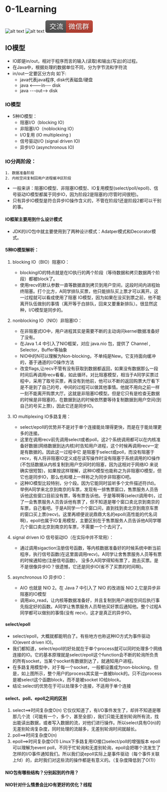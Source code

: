 # 0-1Learning

![alt text](../../static/common/svg/luoxiaosheng.svg "公众号")
![alt text](../../static/common/svg/luoxiaosheng_learning.svg "学习")
![alt text](../../static/common/svg/luoxiaosheng_wechat.svg "微信")


## IO模型
* IO即是in/out，相对于程序而言的输入(读取)和输出(写出)的过程。
* 在Java中，根据处理的数据单位不同，分为字节流和字符流
* in/out一定要区分方向 如下:
    * java代表java程序,  disk代表磁盘/硬盘
    * java <---in--- disk
    * java ---out--> disk


### IO模型
* 5种IO模型：
    * 阻塞I/O（blocking IO）
    * 非阻塞I/O（noblocking IO）
    * I/O复用    (IO multiplexing )
    * 信号驱动I/O (signal driven IO)
    * 异步I/O (asynchronous IO)
    
### IO分两阶段：
    1. 数据准备阶段
    2. 内核空间复制回用户进程缓冲区阶段
* 一般来讲：阻塞IO模型、非阻塞IO模型、IO复用模型(select/poll/epoll)、信号驱动IO模型都属于同步IO，因为阶段2是阻塞的(尽管时间很短)。
* 只有异步IO模型是符合异步IO操作含义的，不管在阶段1还是阶段2都可以干别的事。

#### IO框架主要用到什么设计模式
* JDK的I/O包中就主要使用到了两种设计模式：Adatper模式和Decorator模式。

#### 5种IO模型解析：
1. blocking IO（BIO）阻塞IO：
    * blockingIO的特点就是在IO执行的两个阶段（等待数据和拷贝数据两个阶段）都被block了。
    * 使用recv的默认参数一直等数据直到拷贝到用户空间，这段时间内进程始终阻塞。打个比方，A同学排队买票，他只能排队买上票才可以离开。这一过程就可以看成使用了阻塞       IO模型，因为如果在没买到票之前，他不能离开队伍做别的事情（离开等于白排队，回来又要重新排队）。很显然这种，I/O模型是同步的。

2. nonblocking IO（NIO）非阻塞IO：
    * 在非阻塞式IO中，用户进程其实是需要不断的主动询问kernel数据准备好了没有。
    * 在Java 1.4 中引入了NIO框架，对应 java.nio 包，提供了 Channel , Selector，Buffer等抽象
    * NIO中的N可以理解为Non-blocking，不单纯是New。它支持面向缓冲的，基于通道的I/O操作方法
    * 改变flags,让recv不管有没有获取到数据都返回，如果没有数据那么一段时间后再调用recv看看，如此循环。对比阻塞模型，相当于A同学买票过程中，采用了取号买票，再没有到他前，他可以不断的返回购票大厅看下是不是到了自己的号，中间的过程可以做其他事情。他就不用向之前一样一刻不能离开购票大厅。这就是非阻塞IO模型。但是它只有是检查无数据的时候是非阻塞的，在数据到达的时候依然要等待复制数据到用户空间(到自己的号买上票)，因此它还是同步IO。

3. IO multiplexing      IO多路复用：
    * select/epoll的优势并不是对于单个连接能处理得更快，而是在于能处理更多的连接。
    * 这里在调用recv前先调用select或者poll，这2个系统调用都可以在内核准备好数据(网络数据到达内核)时告知用户进程，这个时候再调用recv一定是有数据的。因此这一过程中它     是阻塞于select或poll，而没有阻塞于recv，有人将非阻塞IO定义成在读写操作时没有阻塞于系统调用的IO操作(不包括数据从内核复制到用户空间时的阻塞，因为这相对于网络IO       来说确实很短暂)，如果按这样理解，这种IO模型也能称之为非阻塞IO模型，但它也是同步IO，那么也和楼上一样称之为同步非阻塞IO吧。
    * 这种IO模型比较特别，分个段。因为它能同时监听多个文件描述符(fd)。举例A同学来北京到南京的车票，发现有一排售票窗口，售票服务人员告诉他这些窗口目前没有票，等有票告诉他。于是等啊等(select调用中)，过了一会售票服务人员告诉他有票了，但不知道是哪个窗口卖北京到南京的车票，自己看吧。于是A同学一个个窗口问，直到找到卖北京到南京车票的窗口买上票(recv)。这里再顺便说说鼎鼎大名的epoll(高性能的代名词啊)，epoll也属于IO复用模型，主要区别在于售票服务人员告诉他A同学哪几个窗口卖北京到南京的车票，不需要一个个去问了。
4. signal driven IO     信号驱动IO（在实际中并不常用）：
    * 通过调用sigaction注册信号函数，等内核数据准备好的时候系统中断当前程序，执行信号函数(在这里面调用recv)。A同学让舍售票服务人员等有票的时候通知他(注册信号函数)，    没多久A同学得知有票了，跑去买票。是不是很像异步IO？很遗憾，它还是同步IO(省不了买票的时间啊)。
5. asynchronous IO    异步IO：
    * AIO 也就是 NIO 2。在 Java 7 中引入了 NIO 的改进版 NIO 2,它是异步非阻塞的IO模型
    * 调用aio_read，让内核等数据准备好，并且复制到用户进程空间后执行事先指定好的函数。A同学让售票服务人员帮他买好票后通知他。整个过程A同学都可以做别的事情(没有           recv)，这才是真正的异步IO。



#### select/epoll
* select/epoll，大概就都能明白了。有些地方也称这种IO方式为事件驱动IO(event driven IO)。
* 我们都知道，select/epoll的好处就在于单个process就可以同时处理多个网络连接的IO。它的基本原理就是select/epoll这个function会不断的轮询所负责的所有socket，当某个socket有数据到达了，就通知用户进程。
* 在多路复用模型中，对于每一个socket，一般都设置成为non-blocking，但是，如上图所示，整个用户的process其实是一直被block的。只不过process是被select这个函数block，而不是被socket IO给block。
* 结论:select的优势在于可以处理多个连接，不适用于单个连接

#### select、poll、epoll之间的区别
1. select==>时间复杂度O(n)
它仅仅知道了，有I/O事件发生了，却并不知道是哪那几个流（可能有一个，多个，甚至全部），我们只能无差别轮询所有流，找出能读出数据，或者写入数据的流，对他们进行操作。所以select具有O(n)的无差别轮询复杂度，同时处理的流越多，无差别轮询时间就越长。
2. poll==>时间复杂度O(n)
3. epoll==>时间复杂度O(1)
Linux下多路复用IO接口select/poll的增强版本
epoll可以理解为event poll，不同于忙轮询和无差别轮询，epoll会把哪个流发生了怎样的I/O事件通知我们。所以我们说epoll实际上是事件驱动（每个事件关联上fd）的，此时我们对这些流的操作都是有意义的。（复杂度降低到了O(1)）


#### NIO包有哪些结构？分别起到的作用？


#### NIO针对什么情景会比IO有更好的优化？线程


